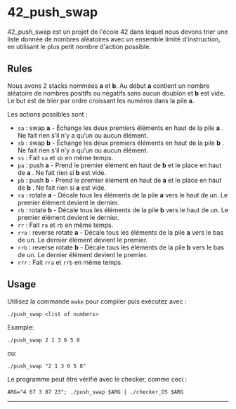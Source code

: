 # 42_push_swap

42_push_swap est un projet de l'école 42 dans lequel nous devons trier une liste donnée de nombres aléatoires avec un ensemble limité d'instruction, en utilisant le plus petit nombre d'action possible.

## Rules

Nous avons 2 stacks nommées **a** et **b**.
Au début **a** contient un nombre aléatoire de nombres positifs ou négatifs sans aucun doublon et **b** est vide.
Le but est de trier par ordre croissant les numéros dans la pile **a**.

Les actions possibles sont :
* ```sa``` : swap **a** - Échange les deux premiers éléments en haut de la pile **a** . Ne fait rien s’il n’y a qu’un ou aucun élément.
* ```sb``` : swap **b** - Échange les deux premiers éléments en haut de la pile **b** . Ne fait rien s’il n’y a qu’un ou aucun élément.
* ```ss``` : Fait ```sa``` et ```sb``` en même temps.
* ```pa``` : push **a** -  Prend le premier élément en haut de **b** et le place en haut de **a** . Ne fait rien si **b** est vide.
* ```pb``` : push **b** - Prend le premier élément en haut de **a** et le place en haut de **b** . Ne fait rien si **a** est vide.
* ```ra``` : rotate **a** - Décale tous les éléments de la pile **a** vers le haut de un. Le premier élément devient le dernier.
* ```rb``` : rotate **b** - Décale tous les éléments de la pile **b** vers le haut de un. Le premier élément devient le dernier.
* ```rr``` : Fait ```ra``` et ```rb``` en même temps.
* ```rra``` : reverse rotate **a** - Décale tous les éléments de la pile **a** vers le bas de un. Le dernier élément devient le premier.
* ```rrb``` : reverse rotate **b** - Décale tous les éléments de la pile **b** vers le bas de un. Le dernier élément devient le premier.
* ```rrr``` : Fait ```rra``` et ```rrb``` en même temps.

## Usage

Utilisez la commande ```make``` pour compiler puis exécutez avec : 
```
./push_swap <list of numbers>
```
Example:
```
./push_swap 2 1 3 6 5 8
```
ou:
```
./push_swap "2 1 3 6 5 8"
```
Le programme peut être vérifié avec le checker, comme ceci :
```
ARG="4 67 3 87 23"; ./push_swap $ARG | ./checker_OS $ARG
```
***
